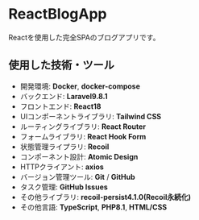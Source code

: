 # ReactBlogApp
Reactを使用した完全SPAのブログアプリです。

## 使用した技術・ツール
- 開発環境: __Docker__, __docker-compose__
- バックエンド: __Laravel9.8.1__
- フロントエンド: __React18__
- UIコンポーネントライブラリ: __Tailwind CSS__
- ルーティングライブラリ: __React Router__
- フォームライブラリ: __React Hook Form__
- 状態管理ライプラリ: __Recoil__
- コンポーネント設計: __Atomic Design__
- HTTPクライアント: __axios__
- バージョン管理ツール: __Git__ / __GitHub__
- タスク管理: __GitHub Issues__
- その他ライブラリ: __recoil-persist4.1.0(Recoil永続化)__
- その他言語: __TypeScript__, __PHP8.1__, __HTML/CSS__
